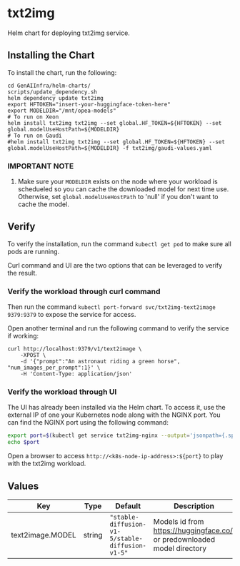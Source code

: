 # txt2img

Helm chart for deploying txt2img service.

## Installing the Chart

To install the chart, run the following:

```console
cd GenAIInfra/helm-charts/
scripts/update_dependency.sh
helm dependency update txt2img
export HFTOKEN="insert-your-huggingface-token-here"
export MODELDIR="/mnt/opea-models"
# To run on Xeon
helm install txt2img txt2img --set global.HF_TOKEN=${HFTOKEN} --set global.modelUseHostPath=${MODELDIR}
# To run on Gaudi
#helm install txt2img txt2img --set global.HF_TOKEN=${HFTOKEN} --set global.modelUseHostPath=${MODELDIR} -f txt2img/gaudi-values.yaml
```

### IMPORTANT NOTE

1. Make sure your `MODELDIR` exists on the node where your workload is schedueled so you can cache the downloaded model for next time use. Otherwise, set `global.modelUseHostPath` to 'null' if you don't want to cache the model.

## Verify

To verify the installation, run the command `kubectl get pod` to make sure all pods are running.

Curl command and UI are the two options that can be leveraged to verify the result.

### Verify the workload through curl command

Then run the command `kubectl port-forward svc/txt2img-text2image 9379:9379` to expose the service for access.

Open another terminal and run the following command to verify the service if working:

```console
curl http://localhost:9379/v1/text2image \
    -XPOST \
    -d '{"prompt":"An astronaut riding a green horse", "num_images_per_prompt":1}' \
    -H 'Content-Type: application/json'
```

### Verify the workload through UI

The UI has already been installed via the Helm chart. To access it, use the external IP of one your Kubernetes node along with the NGINX port. You can find the NGINX port using the following command:

```bash
export port=$(kubectl get service txt2img-nginx --output='jsonpath={.spec.ports[0].nodePort}')
echo $port
```

Open a browser to access `http://<k8s-node-ip-address>:${port}` to play with the txt2img workload.

## Values

| Key              | Type   | Default                                         | Description                                                              |
| ---------------- | ------ | ----------------------------------------------- | ------------------------------------------------------------------------ |
| text2image.MODEL | string | `"stable-diffusion-v1-5/stable-diffusion-v1-5"` | Models id from https://huggingface.co/, or predownloaded model directory |
